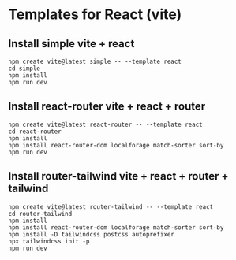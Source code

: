 # Templates for React (vite)

## Install simple vite + react

```
npm create vite@latest simple -- --template react
cd simple
npm install
npm run dev
```

## Install react-router vite + react + router

```
npm create vite@latest react-router -- --template react
cd react-router
npm install
npm install react-router-dom localforage match-sorter sort-by
npm run dev
```

## Install router-tailwind vite + react + router + tailwind

```
npm create vite@latest router-tailwind -- --template react
cd router-tailwind
npm install
npm install react-router-dom localforage match-sorter sort-by
npm install -D tailwindcss postcss autoprefixer
npx tailwindcss init -p
npm run dev
```
